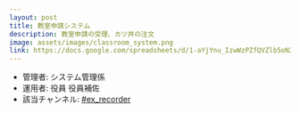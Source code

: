 ```yaml
---
layout: post
title: 教室申請システム
description: 教室申請の受理、カツ丼の注文
image: assets/images/classroom_system.png
link: https://docs.google.com/spreadsheets/d/1-aYjYnu_IzwWzPZfQVZlb5oN2yUJesuB65XNeplEqnw
---
```


- 管理者: システム管理係
- 運用者: 役員 役員補佐
- 該当チャンネル: [#ex_recorder](https://sokon.slack.com/messages/C4FUFR7S9/)